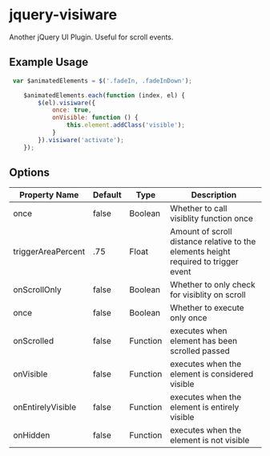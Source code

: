 # jquery-visiware
Another jQuery UI Plugin. Useful for scroll events.

## Example Usage
```javascript
 var $animatedElements = $('.fadeIn, .fadeInDown');

    $animatedElements.each(function (index, el) {
        $(el).visiware({
            once: true,
            onVisible: function () {
                this.element.addClass('visible');
            }
        }).visiware('activate');
    });
```

## Options
Property Name       | Default | Type      | Description
--------------------|---------|-----------|---------------------------------------------------------
once                | false   | Boolean   | Whether to call visiblity function once
triggerAreaPercent  | .75     | Float     | Amount of scroll distance relative to the elements height required to trigger event
onScrollOnly        | false   | Boolean   | Whether to only check for visiblity on scroll
once                | false   | Boolean   | Whether to execute only once
onScrolled          | false   | Function  | executes when element has been scrolled passed 
onVisible           | false   | Function  | executes when the element is considered visible
onEntirelyVisible   | false   | Function  | executes when the element is entirely visible
onHidden            | false   | Function  | executes when the element is not visible
